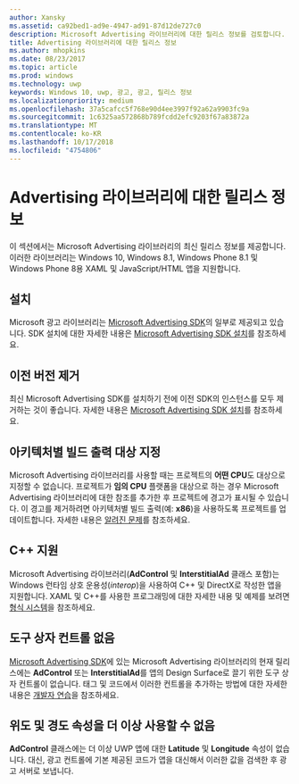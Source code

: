 ```yaml
---
author: Xansky
ms.assetid: ca92bed1-ad9e-4947-ad91-87d12de727c0
description: Microsoft Advertising 라이브러리에 대한 릴리스 정보를 검토합니다.
title: Advertising 라이브러리에 대한 릴리스 정보
ms.author: mhopkins
ms.date: 08/23/2017
ms.topic: article
ms.prod: windows
ms.technology: uwp
keywords: Windows 10, uwp, 광고, 광고, 릴리스 정보
ms.localizationpriority: medium
ms.openlocfilehash: 37a5cafcc5f768e90d4ee3997f92a62a9903fc9a
ms.sourcegitcommit: 1c6325aa572868b789fcdd2efc9203f67a83872a
ms.translationtype: MT
ms.contentlocale: ko-KR
ms.lasthandoff: 10/17/2018
ms.locfileid: "4754806"
---
```

# <a name="release-notes-for-the-advertising-libraries"></a>Advertising 라이브러리에 대한 릴리스 정보




이 섹션에서는 Microsoft Advertising 라이브러리의 최신 릴리스 정보를 제공합니다. 이러한 라이브러리는 Windows 10, Windows 8.1, Windows Phone 8.1 및 Windows Phone 8용 XAML 및 JavaScript/HTML 앱을 지원합니다.

## <a name="installation"></a>설치


Microsoft 광고 라이브러리는 [Microsoft Advertising SDK](http://aka.ms/ads-sdk-uwp)의 일부로 제공되고 있습니다. SDK 설치에 대한 자세한 내용은 [Microsoft Advertising SDK 설치](install-the-microsoft-advertising-libraries.md)를 참조하세요.

## <a name="uninstall-previous-versions"></a>이전 버전 제거

최신 Microsoft Advertising SDK를 설치하기 전에 이전 SDK의 인스턴스를 모두 제거하는 것이 좋습니다. 자세한 내용은 [Microsoft Advertising SDK 설치](install-the-microsoft-advertising-libraries.md)를 참조하세요.

## <a name="target-architecture-specific-build-outputs"></a>아키텍처별 빌드 출력 대상 지정

Microsoft Advertising 라이브러리를 사용할 때는 프로젝트의 **어떤 CPU**도 대상으로 지정할 수 없습니다. 프로젝트가 **임의 CPU** 플랫폼을 대상으로 하는 경우 Microsoft Advertising 라이브러리에 대한 참조를 추가한 후 프로젝트에 경고가 표시될 수 있습니다. 이 경고를 제거하려면 아키텍처별 빌드 출력(예: **x86**)을 사용하도록 프로젝트를 업데이트합니다. 자세한 내용은 [알려진 문제](known-issues-for-the-advertising-libraries.md)를 참조하세요.

## <a name="c-support"></a>C++ 지원

Microsoft Advertising 라이브러리(**AdControl** 및 **InterstitialAd** 클래스 포함)는 Windows 런타임 상호 운용성(*interop*)을 사용하여 C++ 및 DirectX로 작성한 앱을 지원합니다. XAML 및 C++를 사용한 프로그래밍에 대한 자세한 내용 및 예제를 보려면 [형식 시스템](https://docs.microsoft.com/cpp/cppcx/type-system-c-cx)을 참조하세요.

## <a name="no-toolbox-control"></a>도구 상자 컨트롤 없음

[Microsoft Advertising SDK](http://aka.ms/ads-sdk-uwp)에 있는 Microsoft Advertising 라이브러리의 현재 릴리스에는 **AdControl** 또는 **InterstitialAd**를 앱의 Design Surface로 끌기 위한 도구 상자 컨트롤이 없습니다. 태그 및 코드에서 이러한 컨트롤을 추가하는 방법에 대한 자세한 내용은 [개발자 연습](developer-walkthroughs.md)을 참조하세요.

## <a name="latitude-and-longitude-properties-no-longer-available"></a>위도 및 경도 속성을 더 이상 사용할 수 없음

**AdControl** 클래스에는 더 이상 UWP 앱에 대한 **Latitude** 및 **Longitude** 속성이 없습니다. 대신, 광고 컨트롤에 기본 제공된 코드가 앱을 대신해서 이러한 값을 검색한 후 광고 서버로 보냅니다.


 

 
